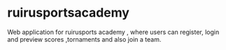 # ruirusportsacademy
Web application for ruirusports academy , where users can register, login and preview scores ,tornaments and also join a team.
